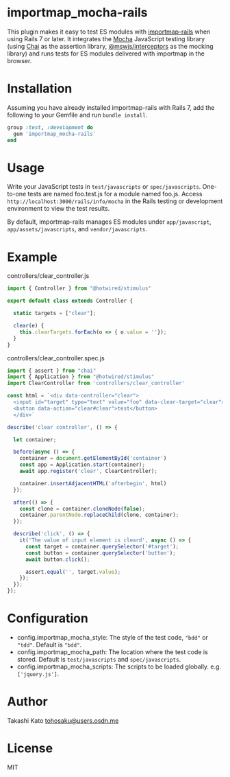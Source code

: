 # importmap_mocha-rails

This plugin makes it easy to test ES modules with [importmap-rails](https://github.com/rails/importmap-rails) when using Rails 7 or later.
It integrates the [Mocha](https://mochajs.org/) JavaScript testing library (using [Chai](https://www.chaijs.com/) as the assertion library, [@mswjs/interceptors](https://github.com/mswjs/interceptors) as the mocking library) and runs tests for ES modules delivered with importmap in the browser.

# Installation

Assuming you have already installed importmap-rails with Rails 7, add the following to your Gemfile and run `bundle install`.

```ruby
group :test, :development do
  gem 'importmap_mocha-rails'
end
```

# Usage

Write your JavaScript tests in `test/javascripts` or `spec/javascripts`. One-to-one tests are named foo.test.js for a module named foo.js. Access `http://localhost:3000/rails/info/mocha` in the Rails testing or development environment to view the test results.

By default, importmap-rails manages ES modules under `app/javascript`, `app/assets/javascripts`, and `vendor/javascripts`.

# Example

controllers/clear_controller.js

```javascript
import { Controller } from "@hotwired/stimulus"

export default class extends Controller {

  static targets = ["clear"];

  clear(e) {
    this.clearTargets.forEach(o => { o.value = ''});
  }
}
```

controllers/clear_controller.spec.js

```javascript
import { assert } from "chai"
import { Application } from "@hotwired/stimulus"
import ClearController from 'controllers/clear_controller'

const html = `<div data-controller="clear">
  <input id="target" type="text" value="foo" data-clear-target="clear">
  <button data-action="clear#clear">test</button>
  </div>`

describe('clear controller', () => {

  let container;

  before(async () => {
    container = document.getElementById('container')
    const app = Application.start(container);
    await app.register('clear', ClearController);

    container.insertAdjacentHTML('afterbegin', html)
  });

  after(() => {
    const clone = container.cloneNode(false);
    container.parentNode.replaceChild(clone, container);
  });

  describe('click', () => {
    it('The value of input element is cleard', async () => {
      const target = container.querySelector('#target');
      const button = container.querySelector('button');
      await button.click();

      assert.equal('', target.value);
    });
  });
});
```

# Configuration

* config.importmap_mocha_style: The style of the test code, `"bdd"` or `"tdd"`. Default is `"bdd"`.
* config.importmap_mocha_path: The location where the test code is stored. Default is `test/javascripts` and `spec/javascripts`.
* config.importmap_mocha_scripts: The scripts to be loaded globally. e.g. `['jquery.js']`.

# Author

Takashi Kato tohosaku@users.osdn.me

# License

MIT
